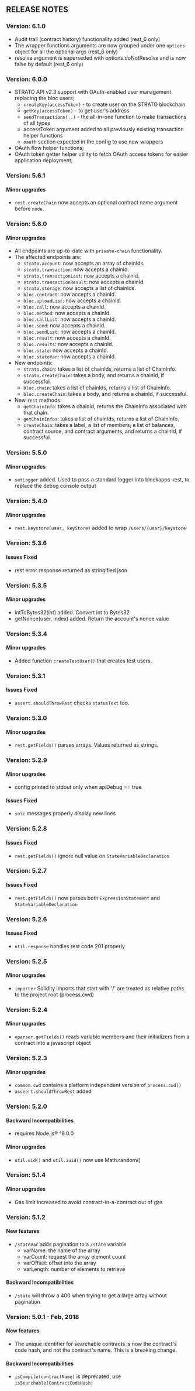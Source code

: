 ## RELEASE NOTES

### Version: 6.1.0
* Audit trail (contract history) functionality added (rest_6 only)
* The wrapper functions arguments are now grouped under one `options` object for all the optional args (rest_6 only)
* resolve argument is superseded with options.doNotResolve and is now false by default (rest_6 only)

### Version: 6.0.0
* STRATO API v2.3 support with OAuth-enabled user management replacing the bloc users;
  - `createKey(accessToken)` - to create user on the STRATO blockchain
  - `getKey(accessToken)` - to get user's address
  - `sendTransactions(..)` - the all-in-one function to make transactions of all types 
  - accessToken argument added to all previously existing transaction helper functions
  - `oauth` section expected in the config to use new wrappers
* OAuth flow helper functions;
* OAuth token getter helper utility to fetch OAuth access tokens for easier application deployment;

### Version: 5.6.1

#### Minor upgrades
* `rest.createChain` now accepts an optional contract name argument before `node`.

### Version: 5.6.0

#### Minor upgrades
* All endpoints are up-to-date with `private-chain` functionality.
* The affected endpoints are:
  - `strato.account`: now accepts an array of chainIds.
  - `strato.transaction`: now accepts a chainId.
  - `strato.transactionLast`: now accepts a chainId.
  - `strato.transactionResult`: now accepts a chainId.
  - `strato.storage`: now accepts a list of chainIds.
  - `bloc.contract`: now accepts a chainId.
  - `bloc.uploadList`: now accepts a chainId.
  - `bloc.call`: now accepts a chainId.
  - `bloc.method`: now accepts a chainId.
  - `bloc.callList`: now accepts a chainId.
  - `bloc.send`: now accepts a chainId.
  - `bloc.sendList`: now accepts a chainId.
  - `bloc.result`: now accepts a chainId.
  - `bloc.results`: now accepts a chainId.
  - `bloc.state`: now accepts a chainId.
  - `bloc.stateVar`: now accepts a chainId.
* New endpoints:
  - `strato.chain`: takes a list of chainIds, returns a list of ChainInfo.
  - `strato.createChain`: takes a body, and returns a chainId, if successful.
  - `bloc.chain`: takes a list of chainIds, returns a list of ChainInfo.
  - `bloc.createChain`: takes a body, and returns a chainId, if successful.
* New `rest` methods:
  - `getChainInfo`: takes a chainId, returns the ChainInfo associated with that chain.
  - `getChainInfos`: takes a list of chainIds, returns a list of ChainInfo.
  - `createChain`: takes a label, a list of members, a list of balances, contract source, and contract arguments, and returns a chainId, if successful.

### Version: 5.5.0

#### Minor upgrades
* `setLogger` added. Used to pass a standard logger into blockapps-rest, to replace the debug console output

### Version: 5.4.0

#### Minor upgrades
* `rest.keystore(user, keyStore)` added to wrap `/users/{user}/keystore`

### Version: 5.3.6

#### Issues Fixed
* rest error response returned as stringified json

### Version: 5.3.5

#### Minor upgrades
* intToBytes32(int) added. Convert int to Bytes32
* getNonce(user, index) added. Return the account's nonce value

### Version: 5.3.4

#### Minor upgrades
* Added function `createTestUser()` that creates test users.

### Version: 5.3.1

#### Issues Fixed
* `assert.shouldThrowRest` checks `statusText` too.

### Version: 5.3.0

#### Minor upgrades
* `rest.getFields()` parses arrays. Values returned as strings.

### Version: 5.2.9

#### Minor upgrades
* config printed to stdout only when apiDebug == true

#### Issues Fixed
* `solc` messages properly display new lines

### Version: 5.2.8

#### Issues Fixed
* `rest.getFields()` ignore null value on `StateVariableDeclaration`

### Version: 5.2.7

#### Issues Fixed
* `rest.getFields()` now parses both `ExpressionStatement` and `StateVariableDeclaration`

### Version: 5.2.6

#### Issues Fixed
* `util.response` handles rest code 201 properly

### Version: 5.2.5

#### Minor upgrades
* `importer` Solidity imports that start with '/' are treated as relative paths to the project root (process.cwd)

### Version: 5.2.4

#### Minor upgrades
* `eparser.getFields()` reads variable members and their initializers from a contract into a javascript object

### Version: 5.2.3

#### Minor upgrades
* `common.cwd` contains a platform independent version of `process.cwd()`
* `asseert.shouldThrowRest` added

### Version: 5.2.0

#### Backward Incompatibilities
* requires Node.js® ^8.0.0

#### Minor upgrades
* `util.uid()` and `util.iuid()` now use Math.random()

### Version: 5.1.4

#### Minor upgrades
* Gas limit increased to avoid contract-in-a-contract out of gas

### Version: 5.1.2

#### New features
* `/stateVar` adds pagination to a `/state` variable
  * varName: the name of the array
  * varCount: request the array element count
  * varOffset: offset into the array
  * varLength: number of elements to retrieve

#### Backward Incompatibilities
* `/state` will throw a 400 when trying to get a large array without pagination


### Version: 5.0.1 - Feb, 2018

#### New features
* The unique identifier for searchable contracts is now the contract's code hash, and not the contract's name.  This is a breaking change.

#### Backward Incompatibilities
* `isCompile(contractName)` is deprecated, use `isSearchable(ContractCodeHash)`
